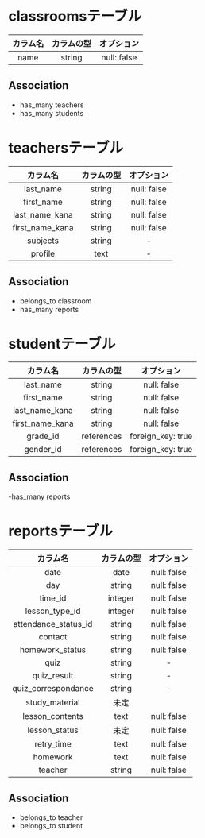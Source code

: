 
# classroomsテーブル
|カラム名|カラムの型|オプション|
| :-: | :-: | :-: |
|name|string|null: false|

## Association
- has_many teachers
- has_many students


# teachersテーブル
|カラム名|カラムの型|オプション|
| :-: | :-: | :-: |
|last_name|string|null: false|
|first_name|string|null: false|
|last_name_kana|string|null: false|
|first_name_kana|string|null: false|
|subjects|string|-|
|profile|text|-|

## Association
- belongs_to classroom
- has_many reports




# studentテーブル
|カラム名|カラムの型|オプション|
| :-: | :-: | :-: |
|last_name|string|null: false|
|first_name|string|null: false|
|last_name_kana|string|null: false|
|first_name_kana|string|null: false|
|grade_id|references|foreign_key: true
|gender_id|references|foreign_key: true

## Association
-has_many reports


# reportsテーブル
|カラム名|カラムの型|オプション|
| :-: | :-: | :-: |
|date|date|null: false|
|day|string|null: false|
|time_id|integer|null: false|
|lesson_type_id|integer|null: false|
|attendance_status_id|string|null: false|
|contact|string|null: false|
|homework_status|string|null: false|
|quiz|string|-|
|quiz_result|string|-|
|quiz_correspondance|string|-|
|study_material|未定||
|lesson_contents|text|null: false|
|lesson_status|未定|null: false|
|retry_time|text|null: false|
|homework|text|null: false|
|teacher|string|null: false|自動入力|

## Association
- belongs_to teacher
- belongs_to student